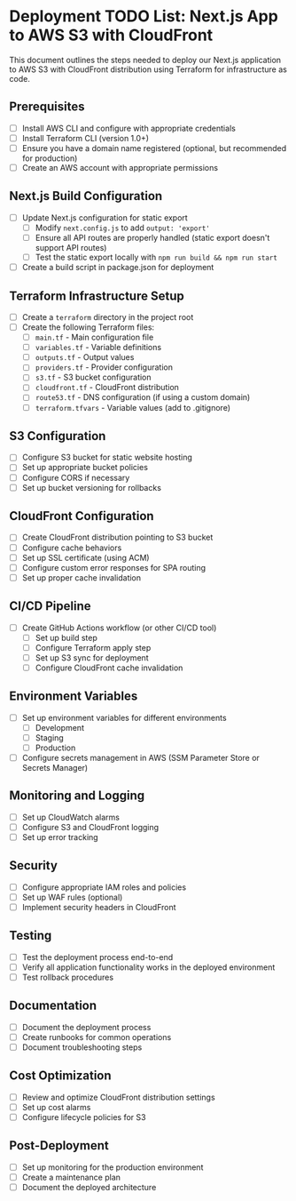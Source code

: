 # Deployment TODO List: Next.js App to AWS S3 with CloudFront

This document outlines the steps needed to deploy our Next.js application to AWS S3 with CloudFront distribution using Terraform for infrastructure as code.

## Prerequisites

- [ ] Install AWS CLI and configure with appropriate credentials
- [ ] Install Terraform CLI (version 1.0+)
- [ ] Ensure you have a domain name registered (optional, but recommended for production)
- [ ] Create an AWS account with appropriate permissions

## Next.js Build Configuration

- [ ] Update Next.js configuration for static export
  - [ ] Modify `next.config.js` to add `output: 'export'`
  - [ ] Ensure all API routes are properly handled (static export doesn't support API routes)
  - [ ] Test the static export locally with `npm run build && npm run start`
- [ ] Create a build script in package.json for deployment

## Terraform Infrastructure Setup

- [ ] Create a `terraform` directory in the project root
- [ ] Create the following Terraform files:
  - [ ] `main.tf` - Main configuration file
  - [ ] `variables.tf` - Variable definitions
  - [ ] `outputs.tf` - Output values
  - [ ] `providers.tf` - Provider configuration
  - [ ] `s3.tf` - S3 bucket configuration
  - [ ] `cloudfront.tf` - CloudFront distribution
  - [ ] `route53.tf` - DNS configuration (if using a custom domain)
  - [ ] `terraform.tfvars` - Variable values (add to .gitignore)

## S3 Configuration

- [ ] Configure S3 bucket for static website hosting
- [ ] Set up appropriate bucket policies
- [ ] Configure CORS if necessary
- [ ] Set up bucket versioning for rollbacks

## CloudFront Configuration

- [ ] Create CloudFront distribution pointing to S3 bucket
- [ ] Configure cache behaviors
- [ ] Set up SSL certificate (using ACM)
- [ ] Configure custom error responses for SPA routing
- [ ] Set up proper cache invalidation

## CI/CD Pipeline

- [ ] Create GitHub Actions workflow (or other CI/CD tool)
  - [ ] Set up build step
  - [ ] Configure Terraform apply step
  - [ ] Set up S3 sync for deployment
  - [ ] Configure CloudFront cache invalidation

## Environment Variables

- [ ] Set up environment variables for different environments
  - [ ] Development
  - [ ] Staging
  - [ ] Production
- [ ] Configure secrets management in AWS (SSM Parameter Store or Secrets Manager)

## Monitoring and Logging

- [ ] Set up CloudWatch alarms
- [ ] Configure S3 and CloudFront logging
- [ ] Set up error tracking

## Security

- [ ] Configure appropriate IAM roles and policies
- [ ] Set up WAF rules (optional)
- [ ] Implement security headers in CloudFront

## Testing

- [ ] Test the deployment process end-to-end
- [ ] Verify all application functionality works in the deployed environment
- [ ] Test rollback procedures

## Documentation

- [ ] Document the deployment process
- [ ] Create runbooks for common operations
- [ ] Document troubleshooting steps

## Cost Optimization

- [ ] Review and optimize CloudFront distribution settings
- [ ] Set up cost alarms
- [ ] Configure lifecycle policies for S3

## Post-Deployment

- [ ] Set up monitoring for the production environment
- [ ] Create a maintenance plan
- [ ] Document the deployed architecture 